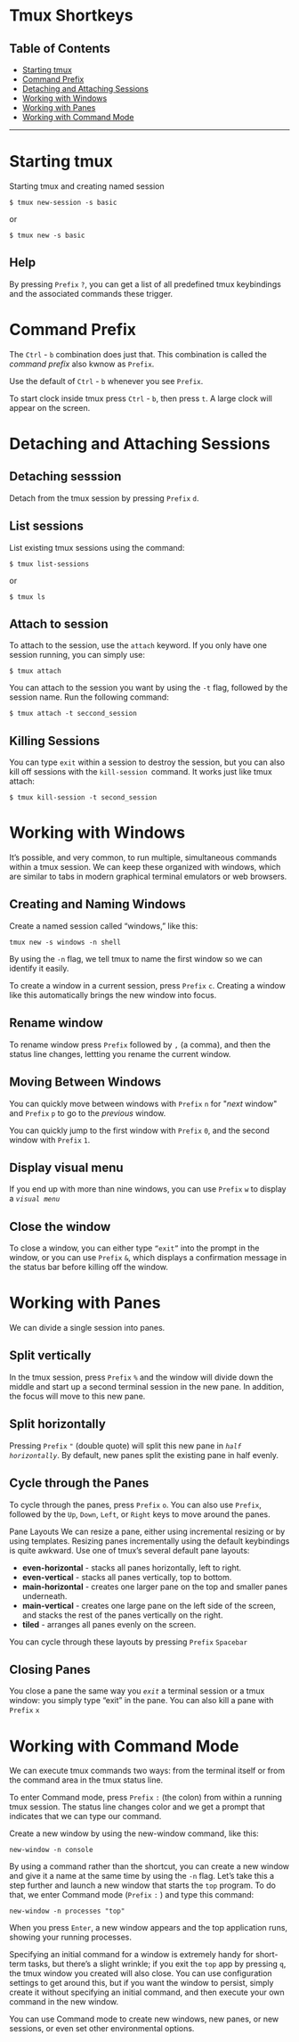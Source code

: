 # Tmux Shortkeys

## Table of Contents

- [Starting tmux](#starting-tmux)
- [Command Prefix](#command-prefix)
- [Detaching and Attaching Sessions](#detaching-and-attaching-sessions)
- [Working with Windows](#working-with-windows)
- [Working with Panes](#working-with-panes)
- [Working with Command Mode](#working-with-command-mode)

---
# Starting tmux

Starting tmux and creating named session
```
$ tmux new-session -s basic
```
   or 

```
$ tmux new -s basic
```
## Help
By pressing `Prefix` `?`, you can get a list of all predefined tmux keybindings and the associated commands these trigger.

# Command Prefix
The `Ctrl` - `b` combination does just that. This combination is called the *command prefix* also kwnow as `Prefix`.

Use the default of `Ctrl` - `b` whenever you see `Prefix`.

To start clock inside tmux press `Ctrl` - `b`, then press `t`. A large clock will appear on the screen.


# Detaching and Attaching Sessions
## Detaching sesssion
Detach from the tmux session by pressing `Prefix` `d`.

## List sessions
List existing tmux sessions using the command:
```
$ tmux list-sessions
```
or
```
$ tmux ls
```

## Attach to session
To attach to the session, use the `attach` keyword. If you only have one session running, you can simply use:
```
$ tmux attach
```
You can attach to the session you want by using the `-t` flag, followed by the session name. Run the following command:
``` 
$ tmux attach -t seccond_session
```

## Killing Sessions
You can type `exit` within a session to destroy the session, but you can also kill off sessions with the `kill-session `command. It works just like tmux attach:
```
$ tmux kill-session -t second_session
```

# Working with Windows
It’s possible, and very common, to run multiple, simultaneous commands within a tmux session. We can keep these organized with windows, which are similar to tabs in modern graphical terminal emulators or web browsers.

## Creating and Naming Windows
Create a named session called “windows,” like this:
```
tmux new -s windows -n shell
```
By using the `-n` flag, we tell tmux to name the first window so we can identify it easily.

To create a window in a current session, press `Prefix` `c`. Creating a window like this automatically brings the new window into focus.

## Rename window
To rename window press `Prefix` followed by `,` (a comma), and then the status line changes, lettting you rename the current window.

## Moving Between Windows
You can quickly move between windows with `Prefix` `n` for "*next* window" and `Prefix` `p` to go to the *previous* window.

You can quickly jump to the first window with `Prefix` `0`, and the second window with `Prefix` `1`.

## Display visual menu 
If you end up with more than nine windows, you can use `Prefix` `w` to display a *`visual menu`*

## Close the window
To close a window, you can either type `“exit”` into the prompt in the window, or you can use `Prefix` `&`, which displays a confirmation message in the status bar before killing off the window. 

# Working with Panes
We can divide a single session into panes.

## Split vertically
In the tmux session, press `Prefix` `%` and the window will divide down the middle and start up a second terminal session in the new pane. In addition, the focus will move to this new pane. 

## Split horizontally
Pressing `Prefix` `"` (double quote) will split this new pane in *`half horizontally`*. By default, new panes split the existing pane in half evenly.

## Cycle through the Panes
To cycle through the panes, press `Prefix` `o`. You can also use `Prefix`, followed by the `Up`, `Down`, `Left`, or `Right` keys to move around the panes.

Pane Layouts
We can resize a pane, either using incremental resizing or by using templates. Resizing panes incrementally using the default keybindings is quite awkward. Use one of tmux’s several default pane layouts:

* **even-horizontal** - stacks all panes horizontally, left to right.
* **even-vertical** - stacks all panes vertically, top to bottom.
* **main-horizontal** - creates one larger pane on the top and smaller panes underneath.
* **main-vertical** - creates one large pane on the left side of the screen, and stacks the rest of the panes vertically on the right.
* **tiled** - arranges all panes evenly on the screen.

You can cycle through these layouts by pressing `Prefix` `Spacebar`

## Closing Panes
You close a pane the same way you *`exit`* a terminal session or a tmux window: you simply type “exit” in the pane. You can also kill a pane with `Prefix` `x`

# Working with Command Mode
We can execute tmux commands two ways: from the terminal itself or from the command area in the tmux status line. 

To enter Command mode, press `Prefix` `:` (the colon) from within a running tmux session. The status line changes color and we get a prompt that indicates that we can type our command. 

Create a new window by using the new-window command, like this:
```
new-window -n console
```

By using a command rather than the shortcut, you can create a new window and give it a name at the same time by using the `-n` flag. Let’s take this a step further and launch a new window that starts the `top` program. To do that, we enter Command mode (`Prefix` `:` ) and type this command:
```
new-window -n processes "top"
```

When you press `Enter`, a new window appears and the top application runs, showing your running processes.

Specifying an initial command for a window is extremely handy for short-term tasks, but there’s a slight wrinkle; if you exit the `top` app by pressing `q`, the tmux window you created will also close. You can use configuration settings to get around this, but if you want the window to persist, simply create it without specifying an initial command, and then execute your own command in the new window.

You can use Command mode to create new windows, new panes, or new sessions, or even set other environmental options.


